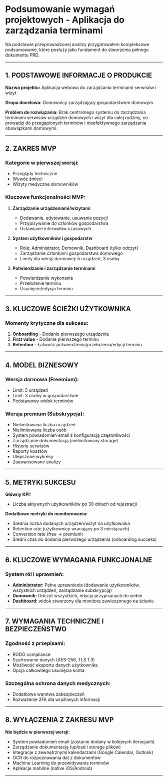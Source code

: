 # Podsumowanie wymagań projektowych - Aplikacja do zarządzania terminami

Na podstawie przeprowadzonej analizy przygotowałem kompleksowe podsumowanie, które posłuży jako fundament do stworzenia pełnego dokumentu PRD.

---

## 1. PODSTAWOWE INFORMACJE O PRODUKCIE

**Nazwa projektu:** Aplikacja webowa do zarządzania terminami serwisów i wizyt

**Grupa docelowa:** Domownicy zarządzający gospodarstwem domowym

**Problem do rozwiązania:** Brak centralnego systemu do zarządzania terminami serwisów urządzeń domowych i wizyt dla całej rodziny, co prowadzi do przegapionych terminów i nieefektywnego zarządzania obowiązkami domowymi.

---

## 2. ZAKRES MVP

### Kategorie w pierwszej wersji:
- Przeglądy techniczne
- Wywóz śmieci
- Wizyty medyczne domowników

### Kluczowe funkcjonalności MVP:
1. **Zarządzanie urządzeniami/wizytami**
   - Dodawanie, edytowanie, usuwanie pozycji
   - Przypisywanie do członków gospodarstwa
   - Ustawianie interwałów czasowych

2. **System użytkowników i gospodarstw**
   - Role: Administrator, Domownik, Dashboard (tylko odczyt)
   - Zarządzanie członkami gospodarstwa domowego
   - Limity dla wersji darmowej: 5 urządzeń, 3 osoby

3. **Potwierdzanie i zarządzanie terminami**
   - Potwierdzenie wykonania
   - Przełożenie terminu
   - Usunięcie/edycja terminu

---

## 3. KLUCZOWE ŚCIEŻKI UŻYTKOWNIKA

### Momenty krytyczne dla sukcesu:
1. **Onboarding** - Dodanie pierwszego urządzenia
2. **First value** - Dodanie pierwszego terminu
3. **Retention** - Łatwość potwierdzenia/przełożenia/edycji terminu

---

## 4. MODEL BIZNESOWY

### Wersja darmowa (Freemium):
- Limit: 5 urządzeń
- Limit: 3 osoby w gospodarstwie
- Podstawowy widok terminów

### Wersja premium (Subskrypcja):
- Nielimitowana liczba urządzeń
- Nielimitowana liczba osób
- System powiadomień email z konfiguracją częstotliwości
- Zarządzanie dokumentacją (nielimitowany storage)
- Historia serwisów
- Raporty kosztów
- Ulepszone wykresy
- Zaawansowane analizy

---

## 5. METRYKI SUKCESU

**Główny KPI:**
- Liczba aktywnych użytkowników po 30 dniach od rejestracji

**Dodatkowe metryki do monitorowania:**
- Średnia liczba dodanych urządzeń/wizyt na użytkownika
- Retention rate (użytkownicy wracający po 3 miesiącach)
- Conversion rate (free → premium)
- Średni czas do dodania pierwszego urządzenia (onboarding success)

---

## 6. KLUCZOWE WYMAGANIA FUNKCJONALNE

### System ról i uprawnień:
- **Administrator:** Pełne uprawnienia (dodawanie użytkowników, wszystkich urządzeń, zarządzanie subskrypcją)
- **Domownik:** Odczyt wszystkich, edycja przypisanych do siebie
- **Dashboard:** widok stworzony dla monitora zawieszonego na ścianie

---

## 7. WYMAGANIA TECHNICZNE I BEZPIECZEŃSTWO

### Zgodność z przepisami:
- RODO compliance
- Szyfrowanie danych (AES-256, TLS 1.3)
- Możliwość eksportu danych użytkownika
- Opcja całkowitego usunięcia konta

### Szczególna ochrona danych medycznych:
- Dodatkowa warstwa zabezpieczeń
- Rozważenie 2FA dla wrażliwych informacji

---

## 8. WYŁĄCZENIA Z ZAKRESU MVP

**Nie będzie w pierwszej wersji:**
- System powiadomień email (zostanie dodany w kolejnych iteracjach)
- Zarządzanie dokumentacją (upload i storage plików)
- Integracje z zewnętrznymi kalendarzami (Google Calendar, Outlook)
- OCR do rozpoznawania dat z dokumentów
- Machine Learning do przewidywania terminów
- Aplikacje mobilne (native iOS/Android)

---